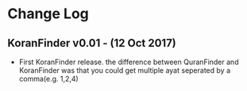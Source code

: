 # Change Log


## KoranFinder v0.01 - (12 Oct 2017)
 - First KoranFinder release. the difference between QuranFinder and
   KoranFinder was that you could get multiple ayat seperated by a comma(e.g.
   1,2,4)
